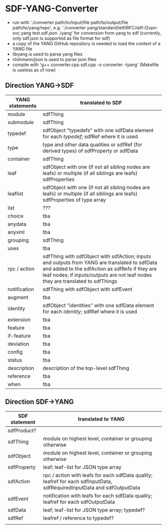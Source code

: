 # SDF-YANG-Converter

* run with './converter path/to/input/file path/to/output/file path/to/yang/repo', e.g. './converter yang/standard/ietf/RFC/ietf-l2vpn-svc.yang test.sdf.json ./yang' for conversion from yang to sdf (currently, only sdf.json is supported as file format for sdf)
* a copy of the YANG GitHub repository is needed to load the context of a YANG file
* libyang is used to parse yang files
* nlohmann/json is used to parse json files
* compile with 'g++ converter.cpp sdf.cpp -o converter -lyang' (Makefile is useless as of now)

## Direction YANG->SDF

|YANG statements|translated to SDF|
|-|-|
|module|sdfThing|
|submodule|sdfThing|
|typedef|sdfObject "typedefs" with one sdfData element for each *typedef*; sdfRef where it is used|
|type|type and other data qualities or sdfRef (for derived types) of sdfProperty or sdfData|
|container|sdfThing|
|leaf|sdfObject with one (if not all sibling nodes are leafs) or multiple (if all siblings are leafs) sdfProperties|
|leaflist|sdfObject with one (if not all sibling nodes are leafs) or multiple (if all siblings are leafs) sdfProperties of type array|
|list|???|
|choice|tba|
|anydata|tba|
|anyxml|tba|
|grouping|sdfThing|
|uses|tba|
|rpc / action|sdfThing with sdfObject with sdfAction; inputs and outputs from YANG are translated to sdfData and added to the sdfAction as sdfRefs if they are leaf nodes; if inputs/outputs are not leaf nodes they are translated to sdfThings|
|notification|sdfThing with sdfObject with sdfEvent|
|augment|tba|
|identity|sdfObject "identities" with one sdfData element for each *identity*; sdfRef where it is used|
|extension|tba|
|feature|tba|
|if-feature|tba|
|deviation|tba|
|config|tba|
|status|tba|
|description|description of the top-level sdfThing|
|reference|tba|
|when|tba|


## Direction SDF->YANG

|SDF statement|translated to YANG|
|-|-|
|sdfProduct?||
|sdfThing|module on highest level, container or grouping otherwise|
|sdfObject|module on highest level, container or grouping otherwise|
|sdfProperty|leaf; leaf-list for JSON type array|
|sdfAction|rpc / action with leafs for each sdfData quality; leafref for each sdfInputData, sdfRequiredInputData and sdfOutputData|
|sdfEvent|notification with leafs for each sdfData quality; leafref for each sdfOutputData|
|sdfData|leaf; leaf-list for JSON type array; typedef?|
|sdfRef|leafref / reference to typedef?|
|||
